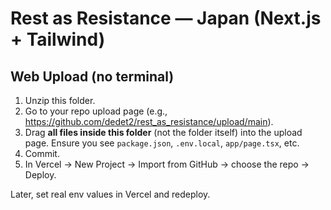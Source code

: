 # Rest as Resistance — Japan (Next.js + Tailwind)

## Web Upload (no terminal)
1. Unzip this folder.
2. Go to your repo upload page (e.g., https://github.com/dedet2/rest_as_resistance/upload/main).
3. Drag **all files inside this folder** (not the folder itself) into the upload page. Ensure you see `package.json`, `.env.local`, `app/page.tsx`, etc.
4. Commit.
5. In Vercel → New Project → Import from GitHub → choose the repo → Deploy.

Later, set real env values in Vercel and redeploy.
